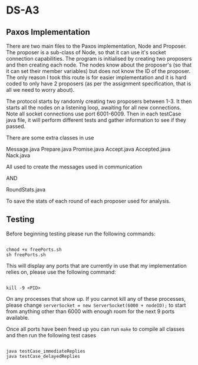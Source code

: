 # DS-A3

## Paxos Implementation
There are two main files to the Paxos implementation, Node and Proposer. The proposer is a sub-class of Node, so that it can use it's socket connection capabilities. The program is initialised by creating two proposers and then creating each node. The nodes know about the proposer's (so that it can set their member variables) but does not know the ID of the proposer. The only reason I took this route is for easier implementation and it is hard coded to only have 2 proposers (as per the assignment specification, that is all we need to worry about). 

The protocol starts by randomly creating two proposers between 1-3. It then starts all the nodes on a listening loop, awaiting for all new connections. Note all socket connections use port 6001-6009. Then in each testCase java file, it will perform different tests and gather information to see if they passed.

There are some extra classes in use

Message.java
Prepare.java
Promise.java
Accept.java
Accepted.java
Nack.java

All used to create the messages used in communication

AND

RoundStats.java

To save the stats of each round of each proposer used for analysis.

## Testing

Before beginning testing please run the following commands:

```

chmod +x freePorts.sh
sh freePorts.sh

```

This will display any ports that are currently in use that my implementation relies on, please use the following command:

```

kill -9 <PID>

```

On any processes that show up. If you cannot kill any of these processes, please change `serverSocket = new ServerSocket(6000 + nodeID);` to start from anything other than 6000 with enough room for the next 9 ports available.

Once all ports have been freed up you can run `make` to compile all classes and then run the following test cases

```

java testCase_immediateReplies
java testCase_delayedReplies

```